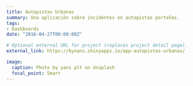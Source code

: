 ```yaml
---
title: Autopistas Urbanas
summary: Una aplicación sobre incidentes en autopistas porteñas.
tags:
- Dashboards
date: "2016-04-27T00:00:00Z"

# Optional external URL for project (replaces project detail page).
external_link: https://bynans.shinyapps.io/app-autopistas-urbanas/

image:
  caption: Photo by yans plt on Unsplash
  focal_point: Smart
---
```

